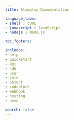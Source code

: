 ```yaml
---
title: Stamplay Documentation

language_tabs:
- shell : cURL
- javascript : JavaScript
- nodejs : Node.js

toc_footers:

includes:
- help
- quickstart
- api
- sdk
- user
- role
- object
- codeblock
- webhook
- hosting
- demo

search: false
---
```






